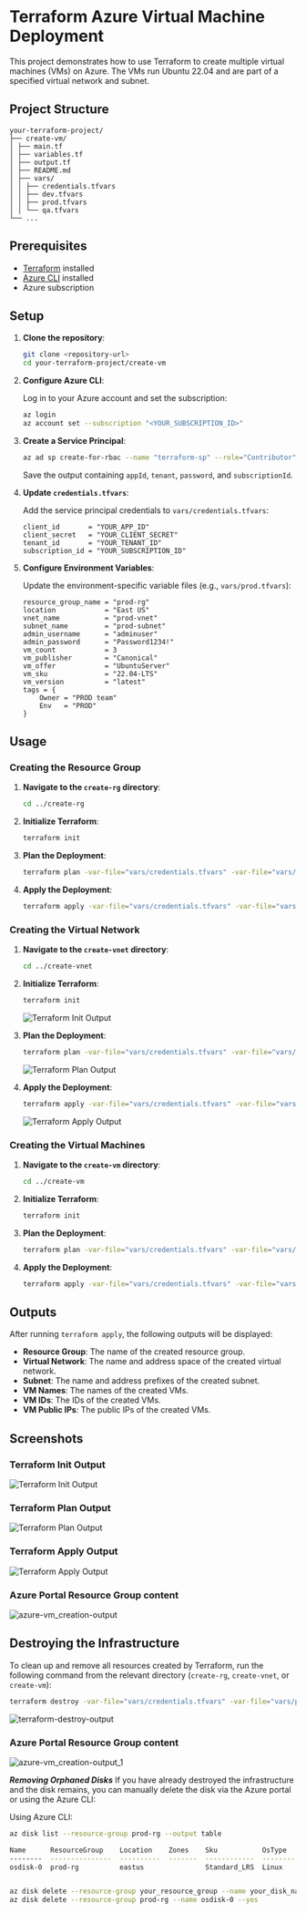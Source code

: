 # Terraform Azure Virtual Machine Deployment

This project demonstrates how to use Terraform to create multiple virtual machines (VMs) on Azure. The VMs run Ubuntu 22.04 and are part of a specified virtual network and subnet.

## Project Structure

```
your-terraform-project/
├── create-vm/
│ ├── main.tf
│ ├── variables.tf
│ ├── output.tf
│ ├── README.md
│ ├── vars/
│ │ ├── credentials.tfvars
│ │ ├── dev.tfvars
│ │ ├── prod.tfvars
│ │ └── qa.tfvars
└── ...
```

## Prerequisites

- [Terraform](https://www.terraform.io/downloads.html) installed
- [Azure CLI](https://docs.microsoft.com/en-us/cli/azure/install-azure-cli) installed
- Azure subscription

## Setup

1. **Clone the repository**:

    ```bash
    git clone <repository-url>
    cd your-terraform-project/create-vm
    ```

2. **Configure Azure CLI**:

    Log in to your Azure account and set the subscription:

    ```bash
    az login
    az account set --subscription "<YOUR_SUBSCRIPTION_ID>"
    ```

3. **Create a Service Principal**:

    ```bash
    az ad sp create-for-rbac --name "terraform-sp" --role="Contributor" --scopes="/subscriptions/<YOUR_SUBSCRIPTION_ID>"
    ```

    Save the output containing `appId`, `tenant`, `password`, and `subscriptionId`.

4. **Update `credentials.tfvars`**:

    Add the service principal credentials to `vars/credentials.tfvars`:

    ```hcl
    client_id       = "YOUR_APP_ID"
    client_secret   = "YOUR_CLIENT_SECRET"
    tenant_id       = "YOUR_TENANT_ID"
    subscription_id = "YOUR_SUBSCRIPTION_ID"
    ```

5. **Configure Environment Variables**:

    Update the environment-specific variable files (e.g., `vars/prod.tfvars`):

    ```hcl
    resource_group_name = "prod-rg"
    location            = "East US"
    vnet_name           = "prod-vnet"
    subnet_name         = "prod-subnet"
    admin_username      = "adminuser"
    admin_password      = "Password1234!"
    vm_count            = 3
    vm_publisher        = "Canonical"
    vm_offer            = "UbuntuServer"
    vm_sku              = "22.04-LTS"
    vm_version          = "latest"
    tags = {
        Owner = "PROD team"
        Env   = "PROD"
    }
    ```

## Usage

### Creating the Resource Group

1. **Navigate to the `create-rg` directory**:

    ```bash
    cd ../create-rg
    ```

2. **Initialize Terraform**:

    ```bash
    terraform init
    ```

3. **Plan the Deployment**:

    ```bash
    terraform plan -var-file="vars/credentials.tfvars" -var-file="vars/prod.tfvars"
    ```

4. **Apply the Deployment**:

    ```bash
    terraform apply -var-file="vars/credentials.tfvars" -var-file="vars/prod.tfvars"
    ```

### Creating the Virtual Network

1. **Navigate to the `create-vnet` directory**:

    ```bash
    cd ../create-vnet
    ```

2. **Initialize Terraform**:

    ```bash
    terraform init
    ```

    ![Terraform Init Output](./img/terraform-init-output.png)

3. **Plan the Deployment**:

    ```bash
    terraform plan -var-file="vars/credentials.tfvars" -var-file="vars/prod.tfvars"
    ```

    ![Terraform Plan Output](./img/terraform-plan-output.png)

4. **Apply the Deployment**:

    ```bash
    terraform apply -var-file="vars/credentials.tfvars" -var-file="vars/prod.tfvars"
    ```

    ![Terraform Apply Output](./img/terraform-apply-output.png)

### Creating the Virtual Machines

1. **Navigate to the `create-vm` directory**:

    ```bash
    cd ../create-vm
    ```

2. **Initialize Terraform**:

    ```bash
    terraform init
    ```

3. **Plan the Deployment**:

    ```bash
    terraform plan -var-file="vars/credentials.tfvars" -var-file="vars/prod.tfvars"
    ```

4. **Apply the Deployment**:

    ```bash
    terraform apply -var-file="vars/credentials.tfvars" -var-file="vars/prod.tfvars"
    ```

## Outputs

After running `terraform apply`, the following outputs will be displayed:

- **Resource Group**: The name of the created resource group.
- **Virtual Network**: The name and address space of the created virtual network.
- **Subnet**: The name and address prefixes of the created subnet.
- **VM Names**: The names of the created VMs.
- **VM IDs**: The IDs of the created VMs.
- **VM Public IPs**: The public IPs of the created VMs.

## Screenshots

### Terraform Init Output

![Terraform Init Output](./img/terraform-init-output.png)

### Terraform Plan Output

![Terraform Plan Output](./img/terraform-plan-output.png)

### Terraform Apply Output

![Terraform Apply Output](./img/terraform-apply-output.png)

### Azure Portal Resource Group content

![azure-vm_creation-output](./img/azure-vm_creation-output.png)

## Destroying the Infrastructure

To clean up and remove all resources created by Terraform, run the following command from the relevant directory (`create-rg`, `create-vnet`, or `create-vm`):

```bash
terraform destroy -var-file="vars/credentials.tfvars" -var-file="vars/prod.tfvars"
```

![terraform-destroy-output](./img/terraform-destroy-output.png)

### Azure Portal Resource Group content


![azure-vm_creation-output_1](./img/azure-vm_creation-output_1.png)

***Removing Orphaned Disks***
If you have already destroyed the infrastructure and the disk remains, you can manually delete the disk via the Azure portal or using the Azure CLI:

Using Azure CLI:

```bash
az disk list --resource-group prod-rg --output table

Name      ResourceGroup    Location    Zones    Sku           OsType    SizeGb    ProvisioningState
--------  ---------------  ----------  -------  ------------  --------  --------  -------------------
osdisk-0  prod-rg          eastus               Standard_LRS  Linux     30        Succeeded


az disk delete --resource-group your_resource_group --name your_disk_name --yes
az disk delete --resource-group prod-rg --name osdisk-0 --yes

```
